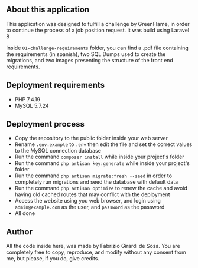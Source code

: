 ## About this application

This application was designed to fulfill a challenge by GreenFlame, in order to continue the process of a job position request. It was build using Laravel 8

Inside `01-challenge-requirements` folder, you can find a .pdf file containing the requirements (in spanish), two SQL Dumps used to create the migrations, and two images presenting the structure of the front end requirements.


## Deployment requirements

- PHP 7.4.19
- MySQL 5.7.24


## Deployment process

- Copy the repository to the public folder inside your web server
- Rename `.env.example` to `.env` then edit the file and set the correct values to the MySQL connection database
- Run the command `composer install` while inside your project's folder
- Run the command `php artisan key:generate` while inside your project's folder
- Run the command `php artisan migrate:fresh --seed` in order to completely run migrations and seed the database with default data
- Run the command `php artisan optimize` to renew the cache and avoid having old cached routes that may conflict with the deployment
- Access the website using you web browser, and login using `admin@example.com` as the user, and `password` as the password
- All done


## Author

All the code inside here, was made by Fabrizio Girardi de Sosa. You are completely free to copy, reproduce, and modify without any consent from me, but please, if you do, give credits.
